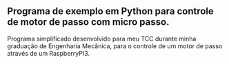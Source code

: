 ## Programa de exemplo em Python para controle de motor de passo com micro passo.

Programa simplificado desenvolvido para meu TCC durante minha graduação de Engenharia Mecânica, para o controle de um motor de passo através de um RaspberryPI3.
